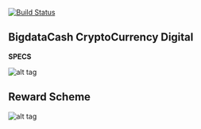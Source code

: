 [![Build Status](https://travis-ci.org/bdcashdev/BigdataCash.svg?branch=master)](https://travis-ci.org/bdcashdev/BigdataCash)

## BigdataCash CryptoCurrency Digital

**SPECS**

![alt tag](https://bigdatacash.online/img/specss.png)

## Reward Scheme

![alt tag](https://cdn.discordapp.com/attachments/703603019446485082/743422823489339523/r4P9HwYVpDaH4Iw4AAAAAElFTkSuQmCC.png)
